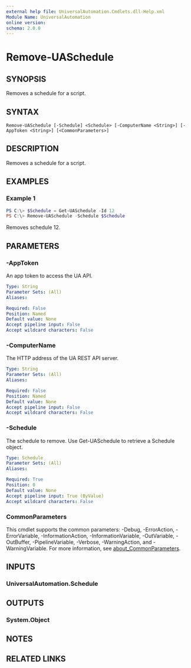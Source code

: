 ```yaml
---
external help file: UniversalAutomation.Cmdlets.dll-Help.xml
Module Name: UniversalAutomation
online version:
schema: 2.0.0
---
```


# Remove-UASchedule

## SYNOPSIS
Removes a schedule for a script.

## SYNTAX

```
Remove-UASchedule [-Schedule] <Schedule> [-ComputerName <String>] [-AppToken <String>] [<CommonParameters>]
```

## DESCRIPTION
Removes a schedule for a script.

## EXAMPLES

### Example 1
```powershell
PS C:\> $Schedule = Get-UASchedule -Id 12
PS C:\> Remove-UASchedule -Schedule $Schedule 
```

Removes schedule 12. 

## PARAMETERS

### -AppToken
An app token to access the UA API. 

```yaml
Type: String
Parameter Sets: (All)
Aliases:

Required: False
Position: Named
Default value: None
Accept pipeline input: False
Accept wildcard characters: False
```

### -ComputerName
The HTTP address of the UA REST API server.

```yaml
Type: String
Parameter Sets: (All)
Aliases:

Required: False
Position: Named
Default value: None
Accept pipeline input: False
Accept wildcard characters: False
```

### -Schedule
The schedule to remove. Use Get-UASchedule to retrieve a Schedule object. 

```yaml
Type: Schedule
Parameter Sets: (All)
Aliases:

Required: True
Position: 0
Default value: None
Accept pipeline input: True (ByValue)
Accept wildcard characters: False
```

### CommonParameters
This cmdlet supports the common parameters: -Debug, -ErrorAction, -ErrorVariable, -InformationAction, -InformationVariable, -OutVariable, -OutBuffer, -PipelineVariable, -Verbose, -WarningAction, and -WarningVariable. For more information, see [about_CommonParameters](http://go.microsoft.com/fwlink/?LinkID=113216).

## INPUTS

### UniversalAutomation.Schedule

## OUTPUTS

### System.Object
## NOTES

## RELATED LINKS
